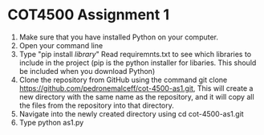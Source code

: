 # COT4500 Assignment 1
1. Make sure that you have installed Python on your computer.
2. Open your command line
3. Type "pip install *library*" Read requiremnts.txt to see which libraries to include in the project (pip is the python installer for libaries. This should be included when you download Python)
4. Clone the repository from GitHub using the command git clone https://github.com/pedronemalceff/cot-4500-as1.git, This will create a new directory with the same name    as the repository, and it will copy all the files from the repository into that directory.
5. Navigate into the newly created directory using cd cot-4500-as1.git
6. Type python as1.py